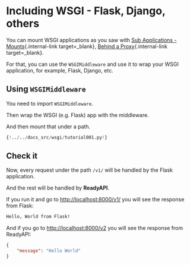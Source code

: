 # Including WSGI - Flask, Django, others

You can mount WSGI applications as you saw with [Sub Applications - Mounts](sub-applications.md){.internal-link target=\_blank}, [Behind a Proxy](behind-a-proxy.md){.internal-link target=\_blank}.

For that, you can use the `WSGIMiddleware` and use it to wrap your WSGI application, for example, Flask, Django, etc.

## Using `WSGIMiddleware`

You need to import `WSGIMiddleware`.

Then wrap the WSGI (e.g. Flask) app with the middleware.

And then mount that under a path.

```Python hl_lines="2-3  23"
{!../../docs_src/wsgi/tutorial001.py!}
```

## Check it

Now, every request under the path `/v1/` will be handled by the Flask application.

And the rest will be handled by **ReadyAPI**.

If you run it and go to <a href="http://localhost:8000/v1/" class="external-link" target="_blank">http://localhost:8000/v1/</a> you will see the response from Flask:

```txt
Hello, World from Flask!
```

And if you go to <a href="http://localhost:8000/v2" class="external-link" target="_blank">http://localhost:8000/v2</a> you will see the response from ReadyAPI:

```JSON
{
    "message": "Hello World"
}
```
